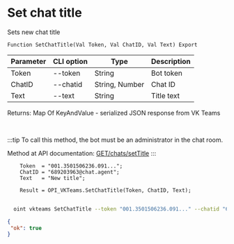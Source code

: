 ﻿---
sidebar_position: 12
---

# Set chat title
 Sets new chat title



`Function SetChatTitle(Val Token, Val ChatID, Val Text) Export`

  | Parameter | CLI option | Type | Description |
  |-|-|-|-|
  | Token | --token | String | Bot token |
  | ChatID | --chatid | String, Number | Chat ID |
  | Text | --text | String | Title text |

  
  Returns:  Map Of KeyAndValue - serialized JSON response from VK Teams

<br/>

:::tip
To call this method, the bot must be an administrator in the chat room.

 Method at API documentation: [GET ​​/chats/setTitle](https://teams.vk.com/botapi/#/chats/get_chats_setTitle)
:::
<br/>


```bsl title="Code example"
    Token  = "001.3501506236.091...";
    ChatID = "689203963@chat.agent";
    Text   = "New title";

    Result = OPI_VKTeams.SetChatTitle(Token, ChatID, Text);
```



```sh title="CLI command example"
    
  oint vkteams SetChatTitle --token "001.3501506236.091..." --chatid "689203963@chat.agent" --text %text%

```

```json title="Result"
{
 "ok": true
}
```
